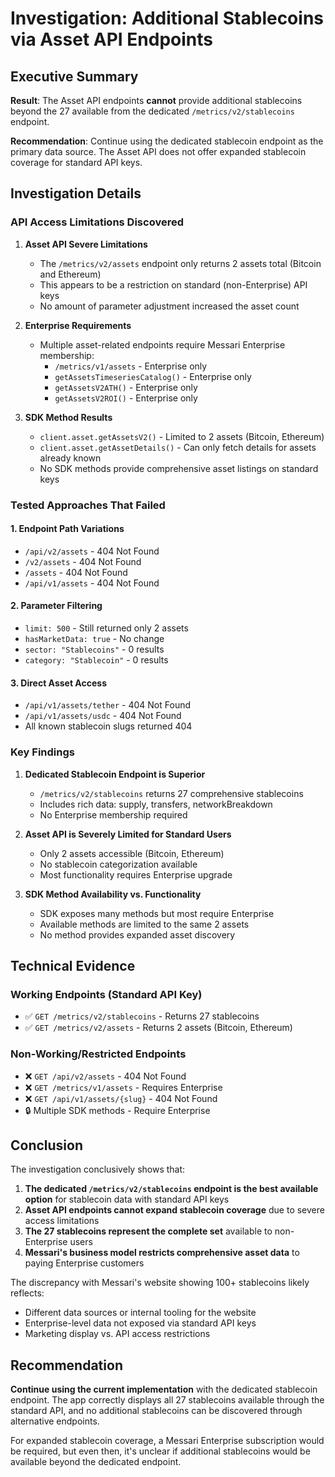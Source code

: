 # Investigation: Additional Stablecoins via Asset API Endpoints

## Executive Summary

**Result**: The Asset API endpoints **cannot** provide additional stablecoins beyond the 27 available from the dedicated `/metrics/v2/stablecoins` endpoint.

**Recommendation**: Continue using the dedicated stablecoin endpoint as the primary data source. The Asset API does not offer expanded stablecoin coverage for standard API keys.

## Investigation Details

### API Access Limitations Discovered

1. **Asset API Severe Limitations**
   - The `/metrics/v2/assets` endpoint only returns 2 assets total (Bitcoin and Ethereum)
   - This appears to be a restriction on standard (non-Enterprise) API keys
   - No amount of parameter adjustment increased the asset count

2. **Enterprise Requirements**
   - Multiple asset-related endpoints require Messari Enterprise membership:
     - `/metrics/v1/assets` - Enterprise only
     - `getAssetsTimeseriesCatalog()` - Enterprise only  
     - `getAssetsV2ATH()` - Enterprise only
     - `getAssetsV2ROI()` - Enterprise only

3. **SDK Method Results**
   - `client.asset.getAssetsV2()` - Limited to 2 assets (Bitcoin, Ethereum)
   - `client.asset.getAssetDetails()` - Can only fetch details for assets already known
   - No SDK methods provide comprehensive asset listings on standard keys

### Tested Approaches That Failed

#### 1. Endpoint Path Variations
- `/api/v2/assets` - 404 Not Found
- `/v2/assets` - 404 Not Found  
- `/assets` - 404 Not Found
- `/api/v1/assets` - 404 Not Found

#### 2. Parameter Filtering
- `limit: 500` - Still returned only 2 assets
- `hasMarketData: true` - No change
- `sector: "Stablecoins"` - 0 results
- `category: "Stablecoin"` - 0 results

#### 3. Direct Asset Access
- `/api/v1/assets/tether` - 404 Not Found
- `/api/v1/assets/usdc` - 404 Not Found
- All known stablecoin slugs returned 404

### Key Findings

1. **Dedicated Stablecoin Endpoint is Superior**
   - `/metrics/v2/stablecoins` returns 27 comprehensive stablecoins
   - Includes rich data: supply, transfers, networkBreakdown
   - No Enterprise membership required

2. **Asset API is Severely Limited for Standard Users**
   - Only 2 assets accessible (Bitcoin, Ethereum)
   - No stablecoin categorization available
   - Most functionality requires Enterprise upgrade

3. **SDK Method Availability vs. Functionality**
   - SDK exposes many methods but most require Enterprise
   - Available methods are limited to the same 2 assets
   - No method provides expanded asset discovery

## Technical Evidence

### Working Endpoints (Standard API Key)
- ✅ `GET /metrics/v2/stablecoins` - Returns 27 stablecoins
- ✅ `GET /metrics/v2/assets` - Returns 2 assets (Bitcoin, Ethereum)

### Non-Working/Restricted Endpoints
- ❌ `GET /api/v2/assets` - 404 Not Found
- ❌ `GET /metrics/v1/assets` - Requires Enterprise  
- ❌ `GET /api/v1/assets/{slug}` - 404 Not Found
- 🔒 Multiple SDK methods - Require Enterprise

## Conclusion

The investigation conclusively shows that:

1. **The dedicated `/metrics/v2/stablecoins` endpoint is the best available option** for stablecoin data with standard API keys
2. **Asset API endpoints cannot expand stablecoin coverage** due to severe access limitations
3. **The 27 stablecoins represent the complete set** available to non-Enterprise users
4. **Messari's business model restricts comprehensive asset data** to paying Enterprise customers

The discrepancy with Messari's website showing 100+ stablecoins likely reflects:
- Different data sources or internal tooling for the website
- Enterprise-level data not exposed via standard API keys  
- Marketing display vs. API access restrictions

## Recommendation

**Continue using the current implementation** with the dedicated stablecoin endpoint. The app correctly displays all 27 stablecoins available through the standard API, and no additional stablecoins can be discovered through alternative endpoints.

For expanded stablecoin coverage, a Messari Enterprise subscription would be required, but even then, it's unclear if additional stablecoins would be available beyond the dedicated endpoint.